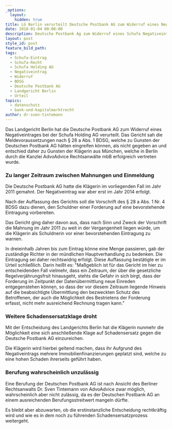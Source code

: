 ```yaml
---
_options:
  layout:
    hidden: true
title: LG Berlin verurteilt Deutsche Postbank AG zum Widerruf eines Negativeintrages
date: 2018-01-04 00:00:00
description: Deutsche Postbank Ag zum Widerruf eines Schufa Negativeintrags verurteilt
layout: post
style_id: post
feature_bild_path:
tags:
  - Schufa-Eintrag
  - Schufa-Recht
  - Schufa Holding AG
  - Negativeintrag
  - Widerruf
  - BDSG
  - Deutsche Postbank AG
  - Landgericht Berlin
  - Urteil
topics:
  - datenschutz
  - bank-und-kapitalmarktrecht
author: dr-sven-tintemann
---
```



Das Landgericht Berlin hat die Deutsche Postbank AG zum Widerruf eines Negativeintrages bei der Schufa Holding AG verurteilt. Das Gericht sah die Meldevoraussetzungen nach § 28 a Abs. 1 BDSG, welche zu Gunsten der Deutschen Postbank AG hätten eingreifen können, als nicht gegeben an und entschied daher zu Gunsten der Klägerin aus München, welche in Berlin durch die Kanzlei AdvoAdvice Rechtsanwälte mbB erfolgreich vertreten wurde.

### Zu langer Zeitraum zwischen Mahnungen und Einmeldung

Die Deutsche Postbank AG hatte die Klägerin im vorliegenden Fall im Jahr 2011 gemahnt. Der Negativeintrag war aber erst im Jahr 2014 erfolgt.

Nach der Auffassung des Gerichts soll die Vorschrift des § 28 a Abs. 1 Nr. 4 BDSG dazu dienen, den Schuldner einer Forderung auf eine bevorstehende Eintragung vorbereiten.

Das Gericht ging daher davon aus, dass nach Sinn und Zweck der Vorschrift die Mahnung im Jahr 2011 zu weit in der Vergangenheit liegen würde, um die Klägerin als Schuldnerin vor einer bevorstehenden Eintragung zu warnen.

In dreieinhalb Jahren bis zum Eintrag könne eine Menge passieren, gab der zuständige Richter in der mündlichen Hauptverhandlung zu bedenken. Die Eintragung sei daher rechtswidrig erfolgt. Diese Auffassung bestätigte er im Urteil schließlich. Darin heißt es: "Maßgeblich ist für das Gericht im hier zu entscheidenden Fall vielmehr, dass ein Zeitraum, der über die gesetzliche Regelverjährungsfrsit hinausgeht, stehts die Gefahr in sich birgt, dass der Forderung im Zeitpunkt der Datenübermittlung neue Einreden entgegenstehen können, so dass der vor diesem Zeitraum liegende Hinweis auf die beabsichtigte Übermittlung den bezweckten Schutz des Betroffenen, der auch die Möglichkeit des Bestrietens der Forderung erfasst, nicht mehr ausreichend Rechnung tragen kann."

### Weitere Schadensersatzklage droht

Mit der Entscheidung des Landgerichts Berlin hat die Klägerin nunmehr die Möglichkeit eine sich anschließende Klage auf Schadensersatz gegen die Deutsche Postbank AG einzureichen.

Die Klägerin wird hierbei geltend machen, dass ihr Aufgrund des Negativeintrags mehrere Immobilienfinanzierungen geplatzt sind, welche zu eine hohen Schaden ihrerseits geführt haben.

### Berufung wahrscheinlich unzulässig

Eine Berufung der Deutschen Postbank AG ist nach Ansicht des Berliner Rechtsanwalts Dr. Sven Tintemann von AdvoAdvice zwar möglich, wahrscheinlich aber nicht zulässig, da es der Deutschen Postbank AG an einem ausreichenden Berufungsstreitwert mangeln dürfte.

Es bleibt aber abzuwarten, ob die erstinstanzliche Entscheidung rechtkräftig wird und wie es in dem noch zu führenden Schadensersatzprozess weitergeht.